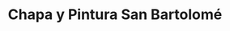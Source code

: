 ---
title: "Chapa y Pintura San Bartolomé"
url: /el-talar/chapa-y-pintura-san-bartolome-ricardo-palma/
shop: reparación de automóviles
---